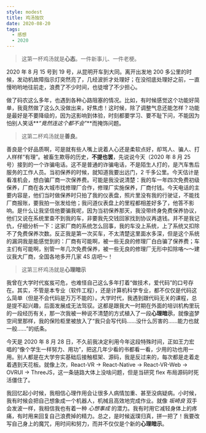 ```yaml
---
style: modest
title: 鸡汤独饮
date: 2020-08-20
tags:
  - 感想
  - 2020
---
```


> 这第一杯鸡汤就是**心态**。一件新事儿、一件老梗。

2020 年 8 月 15 号到 19 号，从昆明开车到大同。离开出发地 200 多公里的时候，发动机故障指示灯突然亮了，几经波折才处理好；在没彻底处理好之前，一直慢哟哟地往前走，浪费了不少时间，也徒增了不少担心。

做了码农这么多年，也遇到各种心路阻塞的情况。比如，有时候感觉这个功能好简单，我竟然做了这么久没做出来，好焦虑！这时候，除了调整气息还能怎样？功能是最好是不要降级的，因为这影响到体验，时刻都要学习、要不耻下问，不能因为怕别人笑话**_“竟然连这个都不会”_**而掩饰问题。

> 这第二杯鸡汤就是**善良**。

善良是个好品质啊，可是就有些人嘴上说着人心还是柔软点好，却骂人、骗人、打人样样“有理”。被畜生欺辱的历史，**不提也罢**，先说说今天（2020 年 8 月 25 号）接到的一个诈骗电话。这不是普通的诈骗电话，不是陌生人打的，是汽车售后服务的工作人员。当初保养的时候，就知道我要出远门，2 千多公里。今天估计是看准机会，想白骗厂商一次保养费。可能是我没说清楚：我的车一年四次免费初级保养，厂商在各大城市找修理厂合作，修理厂实施保养，厂商付钱。今天电话的主要内容是，他们当时做保养时只拍了我的仪表盘，照片里没有我的行驶证，不能找厂商报账，要我拍一张发给他；我问道仪表盘上的里程都相差好多了，他答不影响。是什么让我坚信他要骗我呢，因为当初保养那天，我没带终身免费保养协议，他们又说在系统里查不到我的车，非要我先交钱回家找到协议再退钱。并不是我记仇，仔细分析一下：这家厂商的系统怎么回事，我的车没上系统，上了系统又扣除不了免费保养次数。反正我是第一次买车，不太清楚这里面水多深，但是这个系统的漏洞我是能感觉到的：厂商有可能啊，被一些无良的修理厂白白骗了保养费；车主们有可能啊，别管一年几次免费保养，被一些无良的修理厂无形中扣除咯～～建议我大厂商，全国各地多开几家 4S 店吧～！

> 这第三杯鸡汤就是**心理暗示**

我曾在大学时代岌岌可危，也难怪自己这么多年打着“做技术，爱代码”的口号存在。其实，不管是本专业（软件工程），还是计算机科学专业，都不仅仅是代码这么简单（但是不会代码是万万不能的）。大学时代，我遇到跟代码无关的课程，总是提不起兴趣，后面发展成无法驾驭。这都是跟我大一时期在外面的培训机构里玩的一段经历有关，那一次我被一种说不清楚的方式植入了一段**心理暗示**，就像盗梦空间里那样，我的保险柜里被放入了“我只会写代码……没什么厉害的……能力也就一般……”的纸条。

今天是 2020 年 8 月 28 日，不久前我决定利用今年这段特殊时间，正如王力宏唱的“像个学生一样努力、用功”，把这几年少看的书都看一看，少用的功也用一用。别人都是在大学夯实基础后接触框架、源码，我是反过来的，每次都是走着走着遇到天花板。就像上次，React-VR -> React-Native -> React-VR-Web -> OVRUI -> ThreeJS，这一条链路大体上没啥问题，但是当研究 flex 布局源码时死活僵住了。

我回忆起小时候，我相信心理作用会让很多人病情加重、甚至没病疑病。小时候，我有时候会把自己想象成一个机器人，机械且高效地完成作业。就像 _坂崎良_ 双手会发波一样，我相信我也有着一种 _心想事成_ 的潜力。我有时用它减轻身体上的疼痛，有时用来回复自己浪费掉的精力。总之，是时候返璞归真，拼一把了！我要改写自己身上的魔咒，用时间和努力，而并不仅仅是个新的**心理暗示**。
